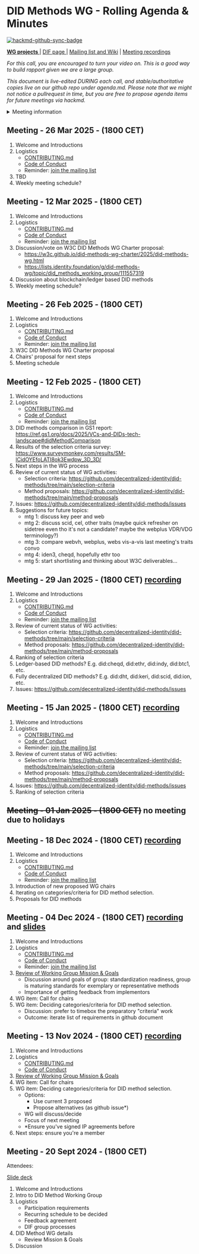 # DID Methods WG - Rolling Agenda & Minutes

[![hackmd-github-sync-badge](https://hackmd.io/1aWygeLKT1GRKx-dAeFl3w/badge)](https://hackmd.io/1aWygeLKT1GRKx-dAeFl3w)

[**WG projects** ](https://github.com/decentralized-identity?q=wg-cc&type=&language=) | [ DIF page ](https://identity.foundation/working-groups/did-methods.html) | [Mailing list and Wiki](https://lists.identity.foundation/g/cc-wg) | [Meeting recordings](https://docs.google.com/spreadsheets/d/1wgccmMvIImx30qVE9GhRKWWv3vmL2ZyUauuKx3IfRmA/edit?gid=242845701#gid=242845701)

_For this call, you are encouraged to turn your video on. This is a good way to build rapport given we are a large group._

_This document is live-edited DURING each call, and stable/authoritative copies live on our github repo under agenda.md.
Please note that we might not notice a pullrequest in time, but you are free to propose agenda items for future meetings via hackmd._

<details>
<summary> Meeting information </summary>

- Before you contribute, you must do the following:
  - **Unaffiliated Individuals**: Sign the [DIF Feedback Agreement](https://bit.ly/DIF-feedback-agreement) and select "DID Methods" WG
  - **Participating on behalf of an Organization**:
    - Ensure your organization has signed the IPR release. See CONTRIBUTING.md, Prerequisites #2 for details.
- Time: Every other Wednesday, 18:00 CET
- [Subscribe to DIF's calendar](https://calendar.google.com/calendar/u/0?cid=ZGVjZW50cmFsaXplZC5pZGVudGl0eUBnbWFpbC5jb20)
- [Zoom room](https://us02web.zoom.us/j/88676811119?pwd=YxKNPVRvfeBihnIJQUa9i1uDHrPidH.1), Meeting ID: 886 7681 1119, Passcode: 911881
</details>

## Meeting - 26 Mar 2025 - (1800 CET)

1. Welcome and Introductions
2. Logistics
   - [CONTRIBUTING.md](./CONTRIBUTING.md)
   - [Code of Conduct](https://github.com/decentralized-identity/org/blob/main/code-of-conduct.md)
   - Reminder: [join the mailing list](https://lists.identity.foundation/g/did-methods-wg)
3. TBD
4. Weekly meeting schedule?

## Meeting - 12 Mar 2025 - (1800 CET)

1. Welcome and Introductions
2. Logistics
   - [CONTRIBUTING.md](./CONTRIBUTING.md)
   - [Code of Conduct](https://github.com/decentralized-identity/org/blob/main/code-of-conduct.md)
   - Reminder: [join the mailing list](https://lists.identity.foundation/g/did-methods-wg)
3. Discussion/vote on W3C DID Methods WG Charter proposal:
   - https://w3c.github.io/did-methods-wg-charter/2025/did-methods-wg.html
   - https://lists.identity.foundation/g/did-methods-wg/topic/did_methods_working_group/111557319
4. Discussion about blockchain/ledger based DID methods
5. Weekly meeting schedule?

## Meeting - 26 Feb 2025 - (1800 CET)

1. Welcome and Introductions
2. Logistics
   - [CONTRIBUTING.md](./CONTRIBUTING.md)
   - [Code of Conduct](https://github.com/decentralized-identity/org/blob/main/code-of-conduct.md)
   - Reminder: [join the mailing list](https://lists.identity.foundation/g/did-methods-wg)
3. W3C DID Methods WG Charter proposal
4. Chairs' proposal for next steps
5. Meeting schedule

## Meeting - 12 Feb 2025 - (1800 CET)

1. Welcome and Introductions
2. Logistics
   - [CONTRIBUTING.md](./CONTRIBUTING.md)
   - [Code of Conduct](https://github.com/decentralized-identity/org/blob/main/code-of-conduct.md)
   - Reminder: [join the mailing list](https://lists.identity.foundation/g/did-methods-wg)
2. DID methods comparison in GS1 report: https://ref.gs1.org/docs/2025/VCs-and-DIDs-tech-landscape#didMethodComparison     
3. Results of the selection criteria survey: https://www.surveymonkey.com/results/SM-lCidOYEfoLATI8ok3Ewdpw_3D_3D/
4. Next steps in the WG process
5. Review of current status of WG activities:
   - Selection criteria: https://github.com/decentralized-identity/did-methods/tree/main/selection-criteria
   - Method proposals: https://github.com/decentralized-identity/did-methods/tree/main/method-proposals
6. Issues: https://github.com/decentralized-identity/did-methods/issues
7. Suggestions for future topics:
   - mtg 1: discuss key peer and web
   - mtg 2: discuss scid, cel, other traits (maybe quick refresher on sidetree even tho it's not a candidate? maybe the webplus VDR/VDG terminology?)
   - mtg 3: compare webvh, webplus, webs vis-a-vis last meeting's traits convo
   - mtg 4: iden3, cheqd, hopefully ethr too
   - mtg 5: start shortlisting and thinking about W3C deliverables...

## Meeting - 29 Jan 2025 - (1800 CET) [recording](https://us02web.zoom.us/rec/share/F2FVPCeQRZoSKElF79qesS2dDhM9qBhleDPMCns-h2vKjQ4PmaZVrRSd6YVB_ar9.OvGXmEKGVH-RPo6C)

1. Welcome and Introductions
2. Logistics
   - [CONTRIBUTING.md](./CONTRIBUTING.md)
   - [Code of Conduct](https://github.com/decentralized-identity/org/blob/main/code-of-conduct.md)
   - Reminder: [join the mailing list](https://lists.identity.foundation/g/did-methods-wg)
3. Review of current status of WG activities:
   - Selection criteria: https://github.com/decentralized-identity/did-methods/tree/main/selection-criteria
   - Method proposals: https://github.com/decentralized-identity/did-methods/tree/main/method-proposals
4. Ranking of selection criteria
5. Ledger-based DID methods? E.g. did:cheqd, did:ethr, did:indy, did:btc1, etc.
6. Fully decentralized DID methods? E.g. did:dht, did:keri, did:scid, did:ion, etc.
7. Issues: https://github.com/decentralized-identity/did-methods/issues

## Meeting - 15 Jan 2025 - (1800 CET) [recording](https://us02web.zoom.us/rec/share/P_IuJFNb1JhsfDPYiNO5xAN3JIuQRYf6dI1prlIPDLNd1FakO_1kUamDwo8hRb_W.yiNmrrgOdmeQKOHr)

1. Welcome and Introductions
2. Logistics
   - [CONTRIBUTING.md](./CONTRIBUTING.md)
   - [Code of Conduct](https://github.com/decentralized-identity/org/blob/main/code-of-conduct.md)
   - Reminder: [join the mailing list](https://lists.identity.foundation/g/did-methods-wg)
3. Review of current status of WG activities:
   - Selection criteria: https://github.com/decentralized-identity/did-methods/tree/main/selection-criteria
   - Method proposals: https://github.com/decentralized-identity/did-methods/tree/main/method-proposals
4. Issues: https://github.com/decentralized-identity/did-methods/issues
5. Ranking of selection criteria

## ~~Meeting - 01 Jan 2025 - (1800 CET)~~ no meeting due to holidays

## Meeting - 18 Dec 2024 - (1800 CET) [recording](https://us02web.zoom.us/rec/share/tRAGb7hDogbBuBjKg2VUPvOZHBnTS0sPdQumHN1_GPtKCZjqqc-PJGj2jqhhnFEq.5tZGLEEh3x33J-4c)

1. Welcome and Introductions
2. Logistics
   - [CONTRIBUTING.md](./CONTRIBUTING.md)
   - [Code of Conduct](https://github.com/decentralized-identity/org/blob/main/code-of-conduct.md)
   - Reminder: [join the mailing list](https://lists.identity.foundation/g/did-methods-wg)
3. Introduction of new proposed WG chairs
4. Iterating on categories/criteria for DID method selection.
5. Proposals for DID methods

## Meeting - 04 Dec 2024 - (1800 CET) [recording](https://us02web.zoom.us/rec/share/6xEkf9jvzld-63M93LRy-7cHDKsIYFH5XkSKBTGiV0Q_LKyqnExyIBli5d4sUuA.EepoLMtKkUuTQAHW) and [slides](https://github.com/decentralized-identity/did-methods/tree/main/meeting_materials/2024-12-04)

1. Welcome and Introductions
2. Logistics
   - [CONTRIBUTING.md](./CONTRIBUTING.md)
   - [Code of Conduct](https://github.com/decentralized-identity/org/blob/main/code-of-conduct.md)
   - Reminder: [join the mailing list](https://lists.identity.foundation/g/did-methods-wg)
3. [Review of Working Group Mission & Goals](https://docs.google.com/presentation/d/1isciKwqiLPZij_B30noNsL71Edjc9hkdowjihhvUMGw/edit)
    - Discussion around goals of group: standardization readiness, group is maturing standards for exemplary or representative methods
    - Importance of getting feedback from implementors 
4. WG item: Call for chairs
5. WG item: Deciding categories/criteria for DID method selection.
    - Discussion: prefer to timebox the preparatory "criteria" work
    - Outcome: iterate list of requirements in github document 

## Meeting - 13 Nov 2024 - (1800 CET) [recording](https://us02web.zoom.us/rec/share/_KUk8HiwBYwQI7hmHmQ89EEybAgqh1fO3keaseHXKzzCPBc4HAZTVsUGKnYORZF1.OjINYvhyBvzlX__i)

1. Welcome and Introductions
2. Logistics
   - [CONTRIBUTING.md](./CONTRIBUTING.md)
   - [Code of Conduct](https://github.com/decentralized-identity/org/blob/main/code-of-conduct.md)
3. [Review of Working Group Mission & Goals](https://docs.google.com/presentation/d/1isciKwqiLPZij_B30noNsL71Edjc9hkdowjihhvUMGw/edit)
4. WG item: Call for chairs
5. WG item: Deciding categories/criteria for DID method selection.
    - Options:
        - Use current 3 proposed
        - Propose alternatives (as github issue*)
    - WG will discuss/decide
    - Focus of next meeting
    - *Ensure you've signed IP agreements before
6. Next steps: ensure you're a member


## Meeting - 20 Sept 2024 - (1800 CET)

Attendees:

[Slide deck](https://docs.google.com/presentation/d/1isciKwqiLPZij_B30noNsL71Edjc9hkdowjihhvUMGw/edit#slide=id.p11)

1. Welcome and Introductions
2. Intro to DID Method Working Group
3. Logistics
   - Participation requirements
   - Recurring schedule to be decided
   - Feedback agreement
   - DIF group processes
4. DID Method WG details
   - Review Mission & Goals
5. Discussion
